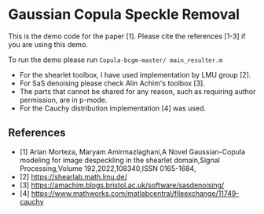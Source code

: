 # Gaussian Copula Speckle Removal
This is the demo code for the paper [1]. Please cite the references [1-3] if you are using this demo. 

To run the demo please run `Copula-bcgm-master/ main_resulter.m`
* For the shearlet toolbox, I have used implementation by LMU group [2]. 
* For SaS denoising please check Alin Achim's toolbox [3].
* The parts that cannot be shared for any reason, such as requiring author permission, are in p-mode.
* For the Cauchy distribution implementation [4] was used. 

## References
* [1] Arian Morteza, Maryam Amirmazlaghani,A Novel Gaussian-Copula modeling for image despeckling in the shearlet domain,Signal Processing,Volume 192,2022,108340,ISSN 0165-1684,
* [2] https://shearlab.math.lmu.de/
* [3] https://amachim.blogs.bristol.ac.uk/software/sasdenoising/
* [4] https://www.mathworks.com/matlabcentral/fileexchange/11749-cauchy
